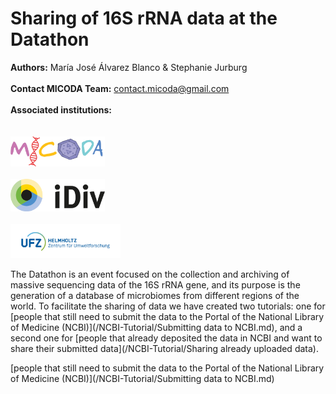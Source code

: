 # Sharing of 16S rRNA data at the Datathon

**Authors:** María José Álvarez Blanco & Stephanie Jurburg
<br />
<br />
**Contact MICODA Team:** <contact.micoda@gmail.com>
<br />
<br />
**Associated institutions:**
<br />
<br />
<br />
<img src=".\First time upload images\logo MiCoDa empty.png" width=30% height=30%>
<br />
<br />
<img src=".\First time upload images\iDivLogo-short.png" width=30% height=30%>
<br />
<br />
<img src=".\First time upload images\ufz_logo.png" width=35% height=35%>
<br />

The Datathon is an event focused on the collection and archiving of massive sequencing data of the 16S rRNA gene, and its purpose is the generation of a database of microbiomes from different regions of the world. To facilitate the sharing of data we have created two tutorials: one for [people that still need to submit the data to the Portal of the National Library of Medicine (NCBI)](/NCBI-Tutorial/Submitting data to NCBI.md), and a second one for [people that already deposited the data in NCBI and want to share their submitted data](/NCBI-Tutorial/Sharing already uploaded data). 

[people that still need to submit the data to the Portal of the National Library of Medicine (NCBI)](/NCBI-Tutorial/Submitting data to NCBI.md)
